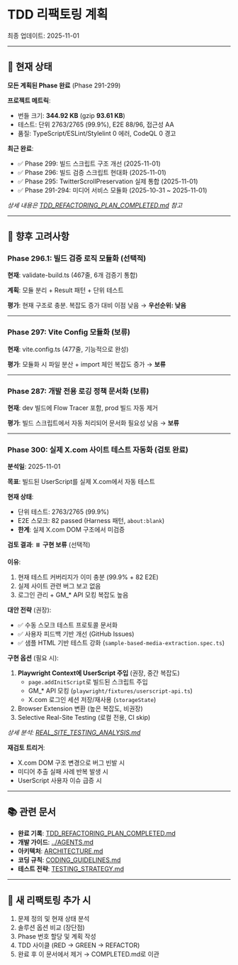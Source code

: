 # TDD 리팩토링 계획

최종 업데이트: 2025-11-01

---

## 🎉 현재 상태

**모든 계획된 Phase 완료** (Phase 291-299)

**프로젝트 메트릭**:

- 번들 크기: **344.92 KB** (gzip **93.61 KB**)
- 테스트: 단위 2763/2765 (99.9%), E2E 88/96, 접근성 AA
- 품질: TypeScript/ESLint/Stylelint 0 에러, CodeQL 0 경고

**최근 완료**:

- ✅ Phase 299: 빌드 스크립트 구조 개선 (2025-11-01)
- ✅ Phase 296: 빌드 검증 스크립트 현대화 (2025-11-01)
- ✅ Phase 295: TwitterScrollPreservation 실제 통합 (2025-11-01)
- ✅ Phase 291-294: 미디어 서비스 모듈화 (2025-10-31 ~ 2025-11-01)

_상세 내용은
[TDD_REFACTORING_PLAN_COMPLETED.md](./TDD_REFACTORING_PLAN_COMPLETED.md) 참고_

---

## 🔮 향후 고려사항

### Phase 296.1: 빌드 검증 로직 모듈화 (선택적)

**현재**: validate-build.ts (467줄, 6개 검증기 통합)

**계획**: 모듈 분리 + Result 패턴 + 단위 테스트

**평가**: 현재 구조로 충분. 복잡도 증가 대비 이점 낮음 → **우선순위: 낮음**

---

### Phase 297: Vite Config 모듈화 (보류)

**현재**: vite.config.ts (477줄, 기능적으로 완성)

**평가**: 모듈화 시 파일 분산 + import 체인 복잡도 증가 → **보류**

---

### Phase 287: 개발 전용 로깅 정책 문서화 (보류)

**현재**: dev 빌드에 Flow Tracer 포함, prod 빌드 자동 제거

**평가**: 빌드 스크립트에서 자동 처리되어 문서화 필요성 낮음 → **보류**

---

### Phase 300: 실제 X.com 사이트 테스트 자동화 (검토 완료)

**분석일**: 2025-11-01

**목표**: 빌드된 UserScript를 실제 X.com에서 자동 테스트

**현재 상태**:

- 단위 테스트: 2763/2765 (99.9%)
- E2E 스모크: 82 passed (Harness 패턴, `about:blank`)
- **한계**: 실제 X.com DOM 구조에서 미검증

**검토 결과**: ⏸️ **구현 보류** (선택적)

**이유**:

1. 현재 테스트 커버리지가 이미 충분 (99.9% + 82 E2E)
2. 실제 사이트 관련 버그 보고 없음
3. 로그인 관리 + GM\_\* API 모킹 복잡도 높음

**대안 전략** (권장):

- ✅ 수동 스모크 테스트 프로토콜 문서화
- ✅ 사용자 피드백 기반 개선 (GitHub Issues)
- ✅ 샘플 HTML 기반 테스트 강화 (`sample-based-media-extraction.spec.ts`)

**구현 옵션** (필요 시):

1. **Playwright Context에 UserScript 주입** (권장, 중간 복잡도)
   - `page.addInitScript`로 빌드된 스크립트 주입
   - GM\_\* API 모킹 (`playwright/fixtures/userscript-api.ts`)
   - X.com 로그인 세션 저장/재사용 (`storageState`)
2. Browser Extension 변환 (높은 복잡도, 비권장)
3. Selective Real-Site Testing (로컬 전용, CI skip)

_상세 분석:
[REAL_SITE_TESTING_ANALYSIS.md](./temp/REAL_SITE_TESTING_ANALYSIS.md)_

**재검토 트리거**:

- X.com DOM 구조 변경으로 버그 빈발 시
- 미디어 추출 실패 사례 반복 발생 시
- UserScript 사용자 이슈 급증 시

---

## 📚 관련 문서

- **완료 기록**:
  [TDD_REFACTORING_PLAN_COMPLETED.md](./TDD_REFACTORING_PLAN_COMPLETED.md)
- **개발 가이드**: [../AGENTS.md](../AGENTS.md)
- **아키텍처**: [ARCHITECTURE.md](./ARCHITECTURE.md)
- **코딩 규칙**: [CODING_GUIDELINES.md](./CODING_GUIDELINES.md)
- **테스트 전략**: [TESTING_STRATEGY.md](./TESTING_STRATEGY.md)

---

## 📝 새 리팩토링 추가 시

1. 문제 정의 및 현재 상태 분석
2. 솔루션 옵션 비교 (장단점)
3. Phase 번호 할당 및 계획 작성
4. TDD 사이클 (RED → GREEN → REFACTOR)
5. 완료 후 이 문서에서 제거 → COMPLETED.md로 이관
